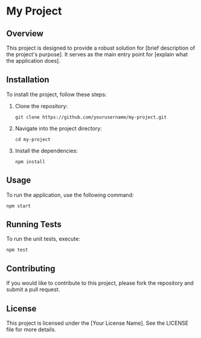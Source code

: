 # My Project

## Overview
This project is designed to provide a robust solution for [brief description of the project's purpose]. It serves as the main entry point for [explain what the application does].

## Installation
To install the project, follow these steps:

1. Clone the repository:
   ```
   git clone https://github.com/yourusername/my-project.git
   ```
2. Navigate into the project directory:
   ```
   cd my-project
   ```
3. Install the dependencies:
   ```
   npm install
   ```

## Usage
To run the application, use the following command:
```
npm start
```

## Running Tests
To run the unit tests, execute:
```
npm test
```

## Contributing
If you would like to contribute to this project, please fork the repository and submit a pull request.

## License
This project is licensed under the [Your License Name]. See the LICENSE file for more details.